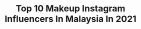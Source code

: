---
title: Top 10 Makeup Instagram Influencers In Malaysia In 2021
description: >-
  Find top makeup Instagram influencers in Malaysia in 2021. Most popular hashtags: #hudabeauty #makeup #stayathome.
platform: Instagram
hits: 108
text_top: Discover the most popular Instagram influencers on inBeat.
text_bottom: Our search engine aggregates 108 Instagram influencers like this in Malaysia for you to collaborate.
profiles:
  - username: "eatzzz7"
    fullname: >-
      !           🍒紀卜心
    bio: >-
      🌵ꉓꂦ꒒ꂦꋪŦꀎ꒒ ฅ•ω•ฅ ꒒ꀤŦꍟ🌵 🖥 Facebook 🔍紀卜心 🎨 Makeup trainee#Kimismakeupportfolio 📩📩📩🔜ellaine1779@gmail.com New✨ 牙齒矯正成果
    location: "Malaysia"
    followers: 814843
    engagement: 298
    commentsToLikes: 0.011782
    id: ck15suceaeuag0i19c5n98gtx
    verified: true
    hashtags: "#gracegift, #alittlemore, #10, #outfits"
  - username: "aishaliyana"
    fullname: >-
      Aisha Liyana
    bio: >-
      Part time YouTuber. Full time makeup enthusiast. 10% off FV with code NOVAISHA ✨ for business enquiries: aishaliyanakf@gmail.com [NO DM]
    location: "Malaysia"
    followers: 206933
    engagement: 169
    commentsToLikes: 0.023463
    id: ck5pyqizjxayz0i113wlvbdd7
    verified: false
    hashtags: "#toofacedbornthisway, #myantiageingjourney, #myjomalonelondon, #watsonsmy"
  - username: "maymichelle"
    fullname: >-
      Michelle Yong 🇲🇾
    bio: >-
      Founder of @haleskin.care 🍃 💄Freelance Professional Makeup Artist 📍Kota Kinabalu 👩🏼‍💻20
    location: "Malaysia"
    followers: 34674
    engagement: 388
    commentsToLikes: 0.010143
    id: ckap6rwcah67x0i78cx7g3qsi
    verified: false
    hashtags: "#misspetiteuniverseinternationalsabah, #staysafe, #stayhome, #pageantwithdignity"
  - username: "minghui.psd"
    fullname: >-
      李明慧// kl 🇲🇾
    bio: >-
      hi im ming hui! graphic design student who luvs art n makeup 🖍 :@minghui.ai @_rojakmalaysia ⁣ 💌 : leemh133@gmail.com⁣ (pr/collabs)
    location: "Malaysia"
    followers: 10258
    engagement: 978
    commentsToLikes: 0.131154
    id: ckaoyhxhwhloz0i78sb87c47l
    verified: false
    hashtags: "#svinfluencersbeautycrush, #stylevana, #positionsarianagrande, #positions"
  - username: "bellefleurmakeup"
    fullname: >-
      𝐁𝐄𝐋𝐋𝐄𝐅𝐋𝐄𝐔𝐑 𝐌𝐀𝐊𝐄𝐔𝐏®️
    bio: >-
      𝐀𝐥𝐛𝐚𝐧𝐢𝐚𝐧 𝐖𝐢𝐟𝐞𝐲 & 𝐌𝐨𝐦 🇦🇱💍👼🏽📧.Business:bellefleur-makeup@hotmail.com
    location: "Malaysia"
    followers: 63118
    engagement: 973
    commentsToLikes: 0.010398
    id: ck5c1992xup8i0i11jvqjpifq
    verified: false
    hashtags: "#babymama, #archiv, #ad"
  - username: "xtinaling_makeup"
    fullname: >-
      𝐂𝐡𝐫𝐢𝐬𝐭𝐢𝐧𝐚 𝐋𝐢𝐧𝐠
    bio: >-
      𝙁𝙤𝙪𝙣𝙙𝙚𝙧 𝙤𝙛 @xtina_imagestudio_makeup 𝙈𝙤𝙩𝙝𝙚𝙧 𝙤𝙛 @xtinamummy
    location: "Malaysia"
    followers: 45760
    engagement: 495
    commentsToLikes: 0.004816
    id: ck5q7qg2u2ocq0i117ozbk07o
    verified: false
    hashtags: "#f4f, #19weeks, #malaysia, #nanalingmakeup"
  - username: "nneve"
    fullname: >-
      Eve
    bio: >-
      💋 Makeup Enthusiast 🇲🇾🇵🇭
    location: "Malaysia"
    followers: 6648
    engagement: 523
    commentsToLikes: 0.029335
    id: ck0w20eaam11p0i194kj69ye9
    verified: false
    hashtags: "#facepaint, #sfxmakeup, #mylancomeexperience, #clarifiquemy"
  - username: "lilybrahim"
    fullname: >-
      @somethinkcycleworks
    bio: >-
      🇲🇾 Content Creator/ Youtuber 💄 Full time Makeup Artist @jiwakopidanbingsu ❤️ @bajulilylawa
    location: "Malaysia"
    followers: 110672
    engagement: 285
    commentsToLikes: 0.027808
    id: ck14l1a8gsd6j0i19vu5f4qeh
    verified: false
    hashtags: "#coveid, #raya2020, #rayapkp, #coveid2020"
  - username: "artistrybyfarah"
    fullname: >-
      𝑭𝒂𝒓𝒂𝒉 𝑵𝒂𝒔𝒊𝒓
    bio: >-
      Makeup & Fashion enthusiast Self taught MUA|Interior designer🎓 Hyderabad 🇵🇰 For Review/PR/Collaboration DM/Email
    location: "Malaysia"
    followers: 13347
    engagement: 371
    commentsToLikes: 0.772564
    id: ckaotqsfbx2xl0i781jlhkxzp
    verified: false
    hashtags: "#beautifybyamna, #glamgirlzbymahwish, #makeupideas, #jamescharlespalette"
  - username: "flackitsman"
    fullname: >-
      Aiman Shahiran
    bio: >-
      ⤹ NEW VIDEO ALERT 🚨 subscribe now! I love the confidence that makeup gives me!
    location: "Malaysia"
    followers: 89840
    engagement: 331
    commentsToLikes: 0.007531
    id: ck5chx30jrmcx0i11a1ho2zww
    verified: false
    hashtags: "#sephoramy, #gonudebutbetter, #rinduteruk, #rayapkp"
---